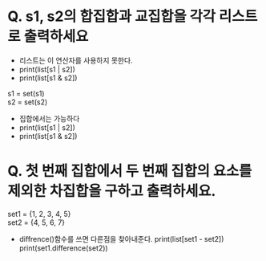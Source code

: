 # Q. s1, s2의 합집합과 교집합을 각각 리스트로 출력하세요

- 리스트는 이 연산자를 사용하지 못한다.
- print(list[s1 | s2])
- print(list[s1 & s2])

s1 = set(s1)\
s2 = set(s2)

- 집합에서는 가능하다
- print(list[s1 | s2])
- print(list[s1 & s2])

# Q. 첫 번째 집합에서 두 번째 집합의 요소를 제외한 차집합을 구하고 출력하세요.

set1 = {1, 2, 3, 4, 5}\
set2 = {4, 5, 6, 7}

- diffrence()함수를 쓰면 다른점을 찾아내준다.
print(list[set1 - set2])\
print(set1.difference(set2))
